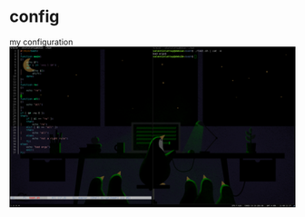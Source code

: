 # config
my configuration
![alt text](https://github.com/rudreais/config/blob/master/images/screen_desktop.png?raw=true)